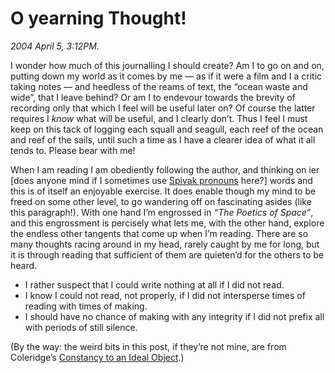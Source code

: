 O yearning Thought!
===================

*2004 April 5, 3:12PM.*

I wonder how much of this journalling I should create? Am I to go on and on, putting down my world as it comes by me — as if it were a film and I a critic taking notes — and heedless of the reams of text, the &#8220;ocean waste and wide&#8221;, that I leave behind? Or am I to endevour towards the brevity of recording only that which I feel will be useful later on? Of course the latter requires I _know_ what will be useful, and I clearly don’t. Thus I feel I must keep on this tack of logging each squall and seagull, each reef of the ocean and reef of the sails, until such a time as I have a clearer idea of what it all tends to. Please bear with me!

When I am reading I am obediently following the author, and thinking on ier [does anyone mind if I sometimes use [Spivak pronouns](http://en.wikipedia.org/wiki/Spivak_pronoun) here?] words and this is of itself an enjoyable exercise. It does enable though my mind to be freed on some other level, to go wandering off on fascinating asides (like this paragraph!). With one hand I’m engrossed in _&#8220;The Poetics of Space&#8221;_, and this engrossment is percisely what lets me, with the other hand, explore the endless other tangents that come up when I’m reading. There are so many thoughts racing around in my head, rarely caught by me for long, but it is through reading that sufficient of them are quieten’d for the others to be heard.

  * I rather suspect that I could write nothing at all if I did not read.
  * I know I could not read, not properly, if I did not intersperse times of reading with times of making.
  * I should have no chance of making with any integrity if I did not prefix all with periods of still silence.

(By the way: the weird bits in this post, if they’re not mine, are from Coleridge’s [Constancy to an Ideal Object](http://en.wikisource.org/wiki/Constancy_to_an_Ideal_Object).)
